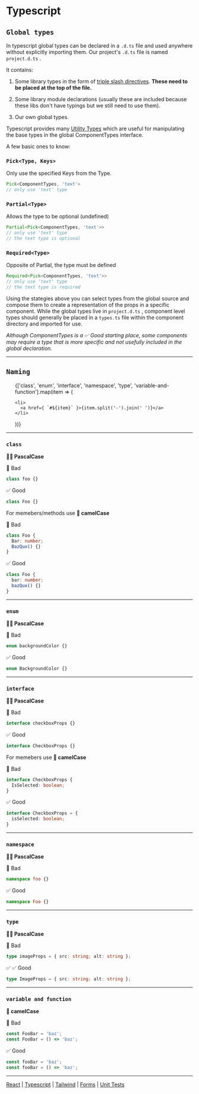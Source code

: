 # Typescript

## `Global types`

In typescript global types can be declared in a `.d.ts` file and used anywhere without explicitly importing them. Our project's `.d.ts` file is named `project.d.ts` .

It contains:

1. Some library types in the form of [triple slash directives](https://www.typescriptlang.org/docs/handbook/triple-slash-directives.html). **These need to be placed at the top of the file.**

2. Some library module declarations (usually these are included because these libs don't have typings but we still need to use them).

3. Our own global types.

Typescript provides many [Utility Types](https://www.typescriptlang.org/docs/handbook/utility-types.html) which are useful for manipulating the base types in the global ComponentTypes interface.

A few basic ones to know:

### `Pick<Type, Keys>`

Only use the specified Keys from the Type.

```ts
Pick<ComponentTypes, 'text'>
// only use 'text' type
```

### `Partial<Type>`

Allows the type to be optional (undefined)

```ts
Partial<Pick<ComponentTypes, 'text'>>
// only use 'text' type
// the text type is optional
```

### `Required<Type>`

Opposite of Partial, the type must be defined

```ts
Required<Pick<ComponentTypes, 'text'>>
// only use 'text' type
// the text type is required
```

Using the stategies above you can select types from the global source and compose them to create a representation of the props in a specific component. While the global types live in `project.d.ts` , component level types should generally be placed in a `types.ts` file within the component directory and imported for use.

_Although ComponentTypes is a :white_check_mark: Good starting place, some components may require a type that is more specific and not usefully included in the global declaration._

---

## `Naming`

<ul>
  {['class', 'enum', 'interface', 'namespace', 'type', 'variable-and-function'].map(item => (

    <li>
      <a href={ `#${item}` }>{item.split('-').join(' ')}</a>
    </li>

  ))}
</ul>

---

### `class`

**🧑‍🔬 PascalCase**

:no_entry_sign: Bad

```ts
class foo {}
```

:white_check_mark: Good

```ts
class Foo {}
```

For memebers/methods use **🐪 camelCase**

:no_entry_sign: Bad

```ts
class Foo {
  Bar: number;
  BazQux() {}
}
```

:white_check_mark: Good

```ts
class Foo {
  bar: number;
  bazQux() {}
}
```

---

### `enum`

**🧑‍🔬 PascalCase**

:no_entry_sign: Bad

```ts
enum backgroundColor {}
```

:white_check_mark: Good

```ts
enum BackgroundColor {}
```

---

### `interface`

**🧑‍🔬 PascalCase**

:no_entry_sign: Bad

```ts
interface checkboxProps {}
```

:white_check_mark: Good

```ts
interface CheckboxProps {}
```

For memebers use **🐪 camelCase**

:no_entry_sign: Bad

```ts
interface CheckboxProps {
  IsSelected: boolean;
}
```

:white_check_mark: Good

```ts
interface CheckboxProps = {
  isSelected: boolean;
}
```

---

### `namespace`

**🧑‍🔬 PascalCase**

:no_entry_sign: Bad

```ts
namespace foo {}
```

:white_check_mark: Good

```ts
namespace Foo {}
```

---

### `type`

**🧑‍🔬 PascalCase**

:no_entry_sign: Bad

```ts
type imageProps = { src: string; alt: string };
```

✅ :white_check_mark: Good

```ts
type ImageProps = { src: string; alt: string };
```

---

### `variable and function`

**🐪 camelCase**

:no_entry_sign: Bad

```ts
const FooBar = 'baz';
const FooBar = () => 'baz';
```

:white_check_mark: Good

```ts
const fooBar = 'baz';
const fooBar = () => 'baz';
```

---

[React](./React.md) | [Typescript](./Typescript.md) | [Tailwind](./Tailwind.md) | [Forms](./Forms.md) | [Unit Tests](./UnitTests.md)
